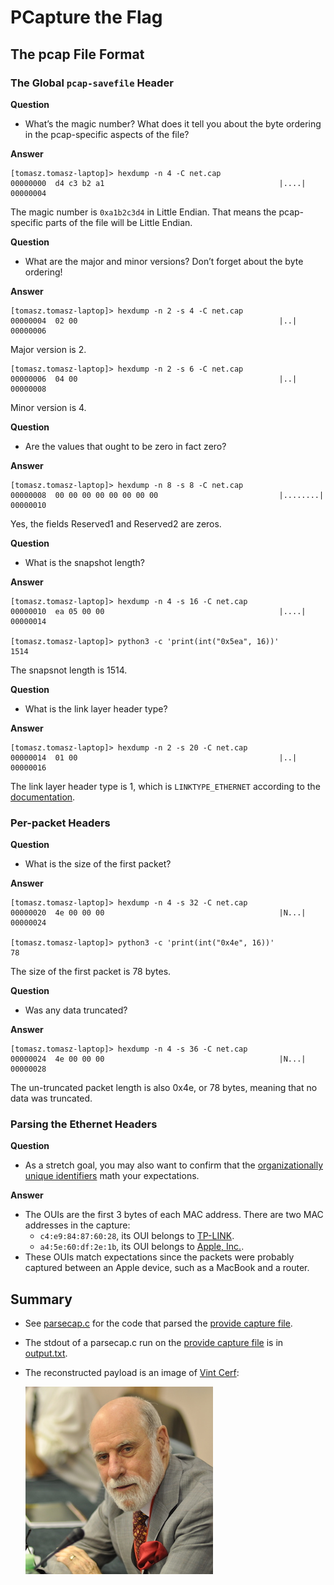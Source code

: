 # PCapture the Flag

## The pcap File Format

### The Global `pcap-savefile` Header

**Question**
- What’s the magic number? What does it tell you about the byte ordering in the pcap-specific aspects of the file?

**Answer**
```
[tomasz.tomasz-laptop]> hexdump -n 4 -C net.cap
00000000  d4 c3 b2 a1                                       |....|
00000004
```
The magic number is `0xa1b2c3d4` in Little Endian.
That means the pcap-specific parts of the file will be Little Endian.

**Question**
- What are the major and minor versions? Don’t forget about the byte ordering!

**Answer**
```
[tomasz.tomasz-laptop]> hexdump -n 2 -s 4 -C net.cap
00000004  02 00                                             |..|
00000006
```
Major version is 2.

```
[tomasz.tomasz-laptop]> hexdump -n 2 -s 6 -C net.cap
00000006  04 00                                             |..|
00000008
```
Minor version is 4.

**Question**
- Are the values that ought to be zero in fact zero?

**Answer**
```
[tomasz.tomasz-laptop]> hexdump -n 8 -s 8 -C net.cap
00000008  00 00 00 00 00 00 00 00                           |........|
00000010
```
Yes, the fields Reserved1 and Reserved2 are zeros.

**Question**
- What is the snapshot length?

**Answer**
```
[tomasz.tomasz-laptop]> hexdump -n 4 -s 16 -C net.cap
00000010  ea 05 00 00                                       |....|
00000014

[tomasz.tomasz-laptop]> python3 -c 'print(int("0x5ea", 16))'
1514
```
The snapsnot length is 1514.

**Question**
- What is the link layer header type?

**Answer**
```
[tomasz.tomasz-laptop]> hexdump -n 2 -s 20 -C net.cap
00000014  01 00                                             |..|
00000016
```
The link layer header type is 1, which is `LINKTYPE_ETHERNET` according to the [documentation](https://www.tcpdump.org/linktypes.html).

### Per-packet Headers

**Question**
- What is the size of the first packet?

**Answer**
```
[tomasz.tomasz-laptop]> hexdump -n 4 -s 32 -C net.cap
00000020  4e 00 00 00                                       |N...|
00000024

[tomasz.tomasz-laptop]> python3 -c 'print(int("0x4e", 16))'
78
```
The size of the first packet is 78 bytes.

**Question**
- Was any data truncated?

**Answer**
```
[tomasz.tomasz-laptop]> hexdump -n 4 -s 36 -C net.cap
00000024  4e 00 00 00                                       |N...|
00000028
```
The un-truncated packet length is also 0x4e, or 78 bytes, meaning that no data was truncated.

### Parsing the Ethernet Headers

**Question**
- As a stretch goal, you may also want to confirm that the [organizationally unique identifiers](https://en.wikipedia.org/wiki/Organizationally_unique_identifier) math your expectations.

**Answer**
- The OUIs are the first 3 bytes of each MAC address.  There are two MAC addresses in the capture:
  - `c4:e9:84:87:60:28`, its OUI belongs to [TP-LINK](https://hwaddress.com/oui-iab/C4-E9-84/).
  - `a4:5e:60:df:2e:1b`, its OUI belongs to [Apple, Inc.](https://hwaddress.com/oui-iab/A4-5E-60/).
- These OUIs match expectations since the packets were probably captured between an Apple device, such as a MacBook and a router.

## Summary

- See [parsecap.c](parsecap.c) for the code that parsed the [provide capture file](net.cap).
- The stdout of a parsecap.c run on the [provide capture file](net.cap) is in [output.txt](output.txt).
- The reconstructed payload is an image of [Vint Cerf](https://en.wikipedia.org/wiki/Vint_Cerf):

  <img src=image.jpg>

